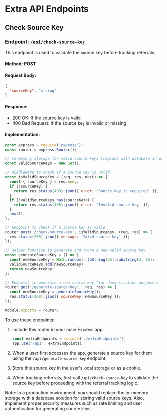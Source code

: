 # Extra API Endpoints

## Check Source Key

### Endpoint: `/api/check-source-key`

This endpoint is used to validate the source key before tracking referrals.

#### Method: POST

#### Request Body:
```json
{
  "sourceKey": "string"
}
```

#### Response:
- 200 OK: If the source key is valid
- 400 Bad Request: If the source key is invalid or missing

#### Implementation:

```javascript
const express = require('express');
const router = express.Router();

// In-memory storage for valid source keys (replace with database in production)
const validSourceKeys = new Set();

// Middleware to check if a source key is valid
const isValidSourceKey = (req, res, next) => {
  const { sourceKey } = req.body;
  if (!sourceKey) {
    return res.status(400).json({ error: 'Source key is required' });
  }
  if (!validSourceKeys.has(sourceKey)) {
    return res.status(400).json({ error: 'Invalid source key' });
  }
  next();
};

// Endpoint to check if a source key is valid
router.post('/check-source-key', isValidSourceKey, (req, res) => {
  res.status(200).json({ message: 'Valid source key' });
});

// Helper function to generate and store a new valid source key
const generateSourceKey = () => {
  const newSourceKey = Math.random().toString(36).substring(2, 15);
  validSourceKeys.add(newSourceKey);
  return newSourceKey;
};

// Endpoint to generate a new source key (for demonstration purposes)
router.get('/generate-source-key', (req, res) => {
  const newSourceKey = generateSourceKey();
  res.status(200).json({ sourceKey: newSourceKey });
});

module.exports = router;
```

To use these endpoints:

1. Include this router in your main Express app:
   ```javascript
   const extraEndpoints = require('./extraEndpoints');
   app.use('/api', extraEndpoints);
   ```

2. When a user first accesses the app, generate a source key for them using the `/api/generate-source-key` endpoint.

3. Store this source key in the user's local storage or as a cookie.

4. When tracking referrals, first call `/api/check-source-key` to validate the source key before proceeding with the referral tracking logic.

Note: In a production environment, you should replace the in-memory storage with a database solution for storing valid source keys. Also, implement proper security measures such as rate limiting and user authentication for generating source keys.